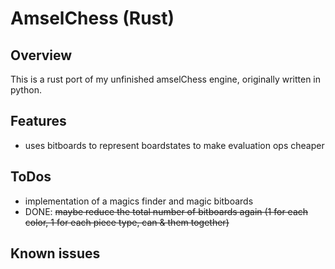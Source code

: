 # AmselChess (Rust)

## Overview
This is a rust port of my unfinished amselChess engine, originally written in python.

## Features
* uses bitboards to represent boardstates to make evaluation ops cheaper

## ToDos
* implementation of a magics finder and magic bitboards
* DONE: ~~maybe reduce the total number of bitboards again (1 for each color, 1 for each piece type, can & them together)~~

## Known issues